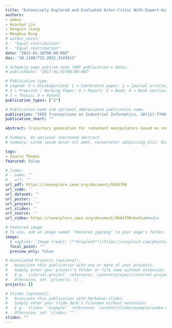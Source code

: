 ```yaml
---
title: "Extensively Explored and Evaluated Actor-Critic With Expert-Guided Policy Learning and Fuzzy Feedback Reward for Robotic Trajectory Generation"
authors:
- admin
- Huashan Liu
- Rongxin Jiang
- Menghua Dong
# author_notes:
# - "Equal contribution"
# - "Equal contribution"
date: "2022-01-18T00:00:00Z"
doi: "10.1109/TII.2022.3143611"

# Schedule page publish date (NOT publication's date).
# publishDate: "2017-01-01T00:00:00Z"

# Publication type.
# Legend: 0 = Uncategorized; 1 = Conference paper; 2 = Journal article;
# 3 = Preprint / Working Paper; 4 = Report; 5 = Book; 6 = Book section;
# 7 = Thesis; 8 = Patent
publication_types: ["2"]

# Publication name and optional abbreviated publication name.
publication: "IEEE Transactions on Industrial Informatics, 18(11):7749–7760, 2022"
publication_short: ""

abstract: Trajectory generation for redundant manipulators based on inverse kinematics (IK) still faces some restraints, as it lacks universal IK calculation or specific trajectory generation methods that are suitable for robots with arbitrary degrees of freedom. In this article, the IK-free trajectory generation for robot manipulators is formulated as a Markov decision process and implemented by a general method based on deep reinforcement learning. First, an extensively explored and evaluated actor-critic (E3AC) algorithm that can make diverse action explorations and comprehensive evaluations is designed to solve the trajectory generation problem. Second, a dual-memory structure with expert-guided policy learning strategy is proposed to further enhance the performance of the algorithm in the early training period by additional successful experiences and performing an increasingly unbiased data sampling. Third, a fuzzy feedback reward mechanism that can directly establish a mapping from the abundant state variables to the self-tuning reward is constructed, instead of puzzling out an explicit function to feature the complex relations among the control objects. Finally, the comparative experimental results show that, the proposed approach is more efficient in algorithm convergence and reward calculation, and is more qualified for complex tasks with strong randomness.

# Summary. An optional shortened abstract.
# summary: Lorem ipsum dolor sit amet, consectetur adipiscing elit. Duis posuere tellus ac convallis placerat. Proin tincidunt magna sed ex sollicitudin condimentum.

tags:
- Source Themes
featured: False

# links:
# - name: ""
#   url: ""
url_pdf: https://ieeexplore.ieee.org/document/9684700
url_code: ''
url_dataset: ''
url_poster: ''
url_project: ''
url_slides: ''
url_source: ''
url_video: https://ieeexplore.ieee.org/document/9684700/media#media

# Featured image
# To use, add an image named `featured.jpg/png` to your page's folder. 
image:
  # caption: 'Image credit: [**Unsplash**](https://unsplash.com/photos/jdD8gXaTZsc)'
  focal_point: ""
  preview_only: false

# Associated Projects (optional).
#   Associate this publication with one or more of your projects.
#   Simply enter your project's folder or file name without extension.
#   E.g. `internal-project` references `content/project/internal-project/index.md`.
#   Otherwise, set `projects: []`.
projects: []

# Slides (optional).
#   Associate this publication with Markdown slides.
#   Simply enter your slide deck's filename without extension.
#   E.g. `slides: "example"` references `content/slides/example/index.md`.
#   Otherwise, set `slides: ""`.
slides: ""
---
```



